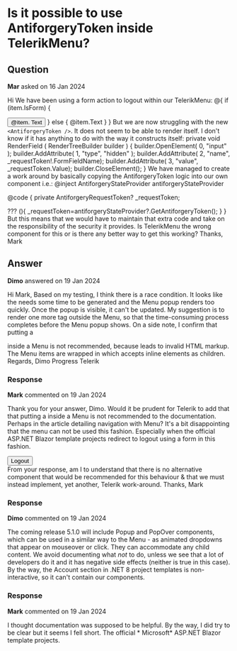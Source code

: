 # Is it possible to use AntiforgeryToken inside TelerikMenu?

## Question

**Mar** asked on 16 Jan 2024

Hi We have been using a form action to logout within our TelerikMenu: <TelerikMenu Data="@MenuItems"> <ItemTemplate Context="item"> @{
if (item.IsForm)
{ <form method="post" action="@item. Action"> <AntiforgeryToken /> <input type="hidden" name="ReturnUrl" value="/" /> <input type="submit" value="@item. Text" /> </form> }
else
{ <NavLink href="@item.Url"> <span> @item.Text </span> </NavLink> }
} </ItemTemplate> </TelerikMenu> But we are now struggling with the new `<AntiforgeryToken />`. It does not seem to be able to render itself. I don't know if it has anything to do with the way it constructs itself: private void RenderField ( RenderTreeBuilder builder ) {
builder.OpenElement( 0, "input" );
builder.AddAttribute( 1, "type", "hidden" );
builder.AddAttribute( 2, "name", _requestToken!.FormFieldName);
builder.AddAttribute( 3, "value", _requestToken.Value);
builder.CloseElement();
} We have managed to create a work around by basically copying the AntiforgeryToken logic into our own component i.e.: @inject AntiforgeryStateProvider antiforgeryStateProvider

<input type="hidden" name="@_requestToken!.FormFieldName" value="@_requestToken.Value" />

@code { private AntiforgeryRequestToken? _requestToken;

??? (){
_requestToken=antiforgeryStateProvider?.GetAntiforgeryToken();
}
} But this means that we would have to maintain that extra code and take on the responsibility of the security it provides. Is TelerikMenu the wrong component for this or is there any better way to get this working? Thanks, Mark

## Answer

**Dimo** answered on 19 Jan 2024

Hi Mark, Based on my testing, I think there is a race condition. It looks like the <AntiforgeryToken /> needs some time to be generated and the Menu popup renders too quickly. Once the popup is visible, it can't be updated. My suggestion is to render one more <AntiforgeryToken /> tag outside the Menu, so that the time-consuming process completes before the Menu popup shows. On a side note, I confirm that putting a <form> inside a Menu is not recommended, because leads to invalid HTML markup. The Menu items are wrapped in <span> which accepts inline elements as children. Regards, Dimo Progress Telerik

### Response

**Mark** commented on 19 Jan 2024

Thank you for your answer, Dimo. Would it be prudent for Telerik to add that that putting a <form> inside a Menu is not recommended to the documentation. Perhaps in the article detailing navigation with Menu? It's a bit disappointing that the menu can not be used this fashion. Especially when the official ASP.NET Blazor template projects redirect to logout using a form in this fashion. <div class="nav-item px-3"> <form action="Account/Logout" method="post"> <AntiforgeryToken /> <input type="hidden" name="ReturnUrl" value="@currentUrl" /> <button type="submit" class="nav-link"> <span class="bi bi-arrow-bar-left-nav-menu" aria-hidden="true"> </span> Logout </button> </form> </div> From your response, am I to understand that there is no alternative component that would be recommended for this behaviour & that we must instead implement, yet another, Telerik work-around. Thanks, Mark

### Response

**Dimo** commented on 19 Jan 2024

The coming release 5.1.0 will include Popup and PopOver components, which can be used in a similar way to the Menu - as animated dropdowns that appear on mouseover or click. They can accommodate any child content. We avoid documenting what *not* to do, unless we see that a lot of developers do it and it has negative side effects (neither is true in this case). By the way, the Account section in .NET 8 project templates is non-interactive, so it can't contain our components.

### Response

**Mark** commented on 19 Jan 2024

I thought documentation was supposed to be helpful. By the way, I did try to be clear but it seems I fell short. The official * Microsoft* ASP.NET Blazor template projects.
